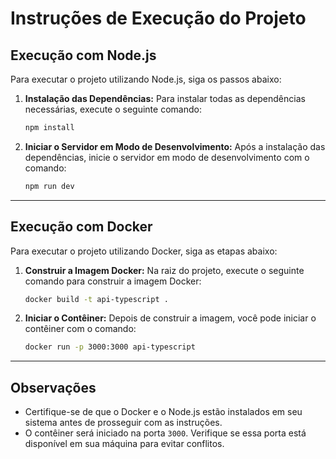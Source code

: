 # Instruções de Execução do Projeto

## Execução com Node.js
Para executar o projeto utilizando Node.js, siga os passos abaixo:

1. **Instalação das Dependências:**
   Para instalar todas as dependências necessárias, execute o seguinte comando:
   ```bash
   npm install
   ```

2. **Iniciar o Servidor em Modo de Desenvolvimento:**
   Após a instalação das dependências, inicie o servidor em modo de desenvolvimento com o comando:
   ```bash
   npm run dev
   ```

---

## Execução com Docker
Para executar o projeto utilizando Docker, siga as etapas abaixo:

1. **Construir a Imagem Docker:**
   Na raiz do projeto, execute o seguinte comando para construir a imagem Docker:
   ```bash
   docker build -t api-typescript .
   ```

2. **Iniciar o Contêiner:**
   Depois de construir a imagem, você pode iniciar o contêiner com o comando:
   ```bash
   docker run -p 3000:3000 api-typescript
   ```

---

## Observações
- Certifique-se de que o Docker e o Node.js estão instalados em seu sistema antes de prosseguir com as instruções.
- O contêiner será iniciado na porta `3000`. Verifique se essa porta está disponível em sua máquina para evitar conflitos.
